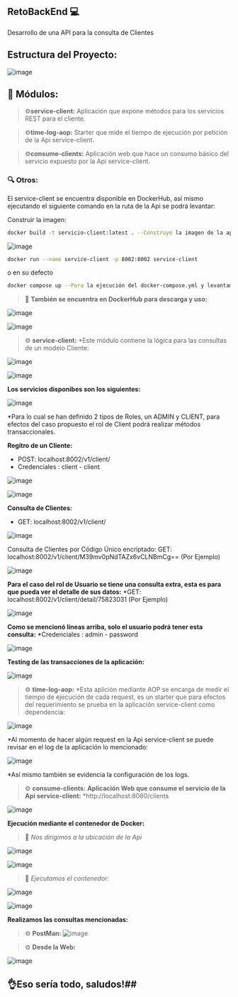 ## RetoBackEnd 💻
Desarrollo de una API para la consulta de Clientes

## Estructura del Proyecto:

![image](https://user-images.githubusercontent.com/26204625/219102769-7fc8f1cb-e090-4ced-8676-3b39088ac8f3.png)

## 🚩 Módulos:
> ⚙️**service-client:** Aplicación que expone métodos para los servicios REST para el cliente.

> ⚙️**time-log-aop:** Starter que mide el tiempo de ejecución por petición de la Api service-client.

> ⚙️**consume-clients:** Aplicación web que hace un consumo básico del servicio expuesto por la Api service-client.


### 🔍 Otros:

El service-client se encuentra disponible en DockerHub, así mismo ejecutando el siguiente comando en la ruta de la Api se podrá levantar:

Construir la imagen:
```bash
docker build -t servicio-client:latest . --Construye la imagen de la aplicación service-client.
```
![image](https://user-images.githubusercontent.com/26204625/219104900-7ef93950-131f-47ff-af0a-74b4ef19dd8e.png)


```bash
docker run --name service-client -p 8002:8002 service-client
```

o en su defecto
```bash
docker compose up --Para la ejecución del docker-compose.yml y levantamiento del Api.
```

> 📝 **También se encuentra en DockerHub para descarga y uso:**

![image](https://user-images.githubusercontent.com/26204625/219105899-7e704516-014b-4d81-ae24-cd4ba5335dff.png)

![image](https://user-images.githubusercontent.com/26204625/219105942-46c79ff5-a746-4ceb-b6f3-151d665325e1.png)

> ⚙️ **service-client:**
*Este módulo contiene la lógica para las consultas de un modelo Cliente:

![image](https://user-images.githubusercontent.com/26204625/219107760-6ce67a0e-daa3-4e03-9736-99289ac16521.png)


![image](https://user-images.githubusercontent.com/26204625/219107884-8d469dfd-3d8d-4765-ba9f-e1b86a97de65.png)

**Los servicios disponibes son los siguientes:**

![image](https://user-images.githubusercontent.com/26204625/219108032-7272e2bf-73cf-4a12-a8fe-d980fedd1416.png)

*Para lo cual se han definido 2 tipos de Roles, un ADMIN y CLIENT, para efectos del caso propuesto el rol de Client podrá realizar métodos transaccionales.

**Regitro de un Cliente:**
* POST: localhost:8002/v1/client/
* Credenciales : client - client

![image](https://user-images.githubusercontent.com/26204625/219108764-40a303af-f3f1-46d9-b37b-afcb1441e860.png)

![image](https://user-images.githubusercontent.com/26204625/219108950-dde56a99-a25f-4c10-b6b6-42d0b035a23e.png)

**Consulta de Clientes:**
* GET: localhost:8002/v1/client/

![image](https://user-images.githubusercontent.com/26204625/219109397-65f34403-a6e6-4928-bb0a-f255b66df946.png)

Consulta de Clientes por Código Único encriptado:
GET: localhost:8002/v1/client/M39mv0pNdTAZx6vCLNBmCg== (Por Ejemplo)

![image](https://user-images.githubusercontent.com/26204625/219109644-f9424b55-bdaf-4ab0-bcda-33b379374f54.png)

**Para el caso del rol de Usuario se tiene una consulta extra, esta es para que pueda ver el detalle de sus datos:**
*GET: localhost:8002/v1/client/detail/75823031 (Por Ejemplo)

![image](https://user-images.githubusercontent.com/26204625/219109908-637ff8ff-5332-429d-9a83-672cc2c51694.png)

**Como se mencionó líneas arriba, solo el usuario podrá tener esta consulta:**
*Credenciales : admin - password

![image](https://user-images.githubusercontent.com/26204625/219110272-578fe039-9463-44db-ad59-1d1d3cb5c9e5.png)

**Testing de las transacciones de la aplicación:**

![image](https://user-images.githubusercontent.com/26204625/219110778-c1f19286-cd13-4d42-a795-c3fab7497822.png)


> ⚙️ **time-log-aop:**
*Esta aplición mediante AOP se encarga de medir el tiempo de ejecución de cada request, es un starter que para efectos del requerimiento se prueba en la aplicación 
service-client como dependencia:

![image](https://user-images.githubusercontent.com/26204625/219111453-9ab92b9f-3721-4408-90e6-e186066f0056.png)

*Al momento de hacer algún request en la Api service-client se puede revisar en el log de la aplicación lo mencionado:

![image](https://user-images.githubusercontent.com/26204625/219112019-e813c8ef-94b1-4deb-a587-69afaf231b9e.png)

*Así mismo también se evidencia la configuración de los logs.


> ⚙️ **consume-clients:**
**Aplicación Web que consume el servicio de la Api service-client:**
*http://localhost:8080/clients

![image](https://user-images.githubusercontent.com/26204625/219112560-83782c50-812e-4560-a58f-e787cfc59898.png)


**Ejecución mediante el contenedor de Docker:**
> 📝 *Nos dirigimos a la ubicación de la Api*

![image](https://user-images.githubusercontent.com/26204625/219112923-3ba85145-5d07-4031-b696-1a70377481da.png)

![image](https://user-images.githubusercontent.com/26204625/219113031-3a68d0ad-5f3a-4248-91ce-9898d6b30d6b.png)

> 📝 *Ejecutamos el contenedor:*

![image](https://user-images.githubusercontent.com/26204625/219113243-ad467c58-bedc-4b5b-9097-e2d4f7731084.png)

![image](https://user-images.githubusercontent.com/26204625/219113311-5afd6f0e-ec85-4df7-9dfb-4d0c9b8fc91f.png)


**Realizamos las consultas mencionadas:**

> ⚙️ **PostMan:**
![image](https://user-images.githubusercontent.com/26204625/219113624-fb843139-d08b-454a-af76-6b2980fde246.png)


> ⚙️ **Desde la Web:**

![image](https://user-images.githubusercontent.com/26204625/219113657-48df4525-9b7d-4955-b848-da51f46963c9.png)



## 👌Eso sería todo, saludos!## 




























